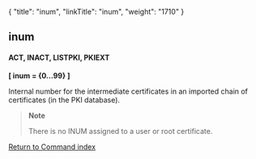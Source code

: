 {
    "title": "inum",
    "linkTitle": "inum",
    "weight": "1710"
}<span id="inum"></span>

## inum

#### ACT, INACT, LISTPKI, PKIEXT

**\[ inum = {0...99} \]**

Internal number for the intermediate certificates in an imported chain of certificates (in the PKI database).

> **Note**
>
> There is no INUM assigned to a user or root certificate.

[Return to Command index](../../)
